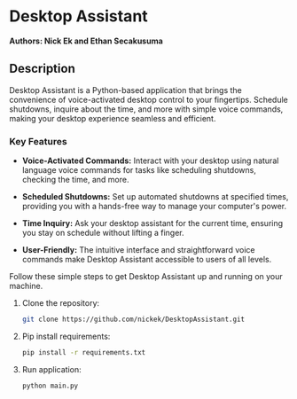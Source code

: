 # Desktop Assistant

**Authors: Nick Ek and Ethan Secakusuma**

## Description

Desktop Assistant is a Python-based application that brings the convenience of voice-activated desktop control to your fingertips. Schedule shutdowns, inquire about the time, and more with simple voice commands, making your desktop experience seamless and efficient.

### Key Features

- **Voice-Activated Commands:** Interact with your desktop using natural language voice commands for tasks like scheduling shutdowns, checking the time, and more.

- **Scheduled Shutdowns:** Set up automated shutdowns at specified times, providing you with a hands-free way to manage your computer's power.

- **Time Inquiry:** Ask your desktop assistant for the current time, ensuring you stay on schedule without lifting a finger.

- **User-Friendly:** The intuitive interface and straightforward voice commands make Desktop Assistant accessible to users of all levels.

Follow these simple steps to get Desktop Assistant up and running on your machine.

1. Clone the repository:
   ```bash
   git clone https://github.com/nickek/DesktopAssistant.git

2. Pip install requirements:
   ```bash
   pip install -r requirements.txt

3. Run application:
    ```bash
    python main.py


